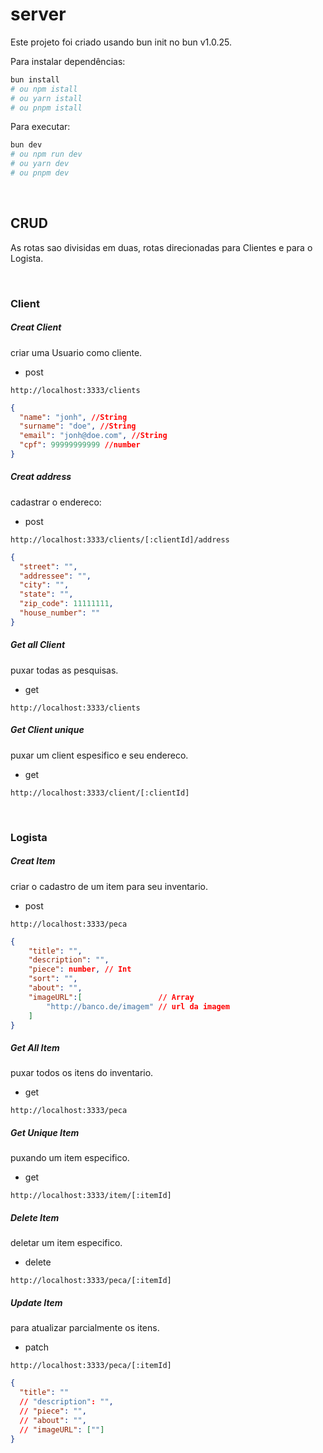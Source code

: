 # server

Este projeto foi criado usando bun init no bun v1.0.25.

Para instalar dependências:

```bash
bun install
# ou npm istall
# ou yarn istall
# ou pnpm istall
```

Para executar:

```bash
bun dev
# ou npm run dev
# ou yarn dev
# ou pnpm dev
```

</br>

## CRUD

As rotas sao divisidas em duas, rotas direcionadas para Clientes e para o Logista.

</br>

### Client

##### Creat Client

criar uma Usuario como cliente.

- post

```http
http://localhost:3333/clients
```

```json
{
  "name": "jonh", //String
  "surname": "doe", //String
  "email": "jonh@doe.com", //String
  "cpf": 99999999999 //number
}
```

##### Creat address

cadastrar o endereco:

- post

```http
http://localhost:3333/clients/[:clientId]/address
```

```json
{
  "street": "",
  "addressee": "",
  "city": "",
  "state": "",
  "zip_code": 11111111,
  "house_number": ""
}
```

##### Get all Client

puxar todas as pesquisas.

- get

```http
http://localhost:3333/clients
```

##### Get Client unique

puxar um client espesifico e seu endereco.

- get

```http
http://localhost:3333/client/[:clientId]
```

</br>

### Logista

##### Creat Item

criar o cadastro de um item para seu inventario.

- post

```http
http://localhost:3333/peca
```

```json
{
	"title": "",
	"description": "",
	"piece": number, // Int
	"sort": "",
	"about": "",
	"imageURL":[                 // Array
		"http://banco.de/imagem" // url da imagem
	]
}
```

##### Get All Item

puxar todos os itens do inventario.

- get

```http
http://localhost:3333/peca
```

##### Get Unique Item

puxando um item especifico.

- get

```http
http://localhost:3333/item/[:itemId]
```

##### Delete Item

deletar um item especifico.

- delete

```http
http://localhost:3333/peca/[:itemId]
```

##### Update Item

para atualizar parcialmente os itens.

- patch

```http
http://localhost:3333/peca/[:itemId]
```

```json
{
  "title": ""
  // "description": "",
  // "piece": "",
  // "about": "",
  // "imageURL": [""]
}
```
